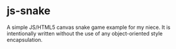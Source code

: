 js-snake
========
A simple JS/HTML5 canvas snake game example for my niece. It is intentionally written without the use of any object-oriented style encapsulation.
